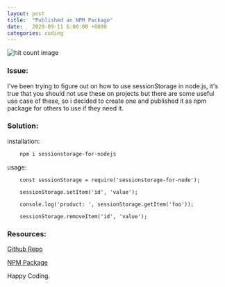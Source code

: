 ```yaml
---
layout: post
title:  "Published an NPM Package"
date:   2020-09-11 6:00:00 +0800
categories: coding
---
```

<img style="width: inherit;" src="http://hits.dwyl.com/dev-yakuza.github.io{{ https://adrianducao.github.io/coding/2020/09/10/Published-an-NPM-package-copy.html }}.svg" alt="hit count image"/>

### Issue:
I've been trying to figure out on how to use sessionStorage in node.js, it's true that you should not use these on projects but there are some useful use case of these, so i decided to create one and published it as npm package for others to use if they need it.

### Solution:
installation:
```bash
    npm i sessionstorage-for-nodejs
```
usage:
```nodejs
    const sessionStorage = require('sessionstorage-for-node');
    
    sessionStorage.setItem('id', 'value');
    
    console.log('product: ', sessionStorage.getItem('foo'));
    
    sessionStorage.removeItem('id', 'value');

```

### Resources:
[Github Repo](https://github.com/AdrianDucao/sessionStorage-for-node)

[NPM Package](https://www.npmjs.com/package/sessionstorage-for-nodejs)

Happy Coding.